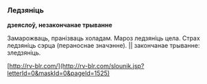 ### Ледзяніць
**дзеяслоў, незакончанае трыванне**

Замарожваць, пранізваць холадам. Мароз ледзяніць цела. Страх ледзяніць сэрца (пераноснае значэнне). || закончанае трыванне: зледзяніць.

<a rel="author">[http://rv-blr.com/](http://rv-blr.com/slounik.jsp?letterId=0&maskId=0&pageId=1525)</a>
